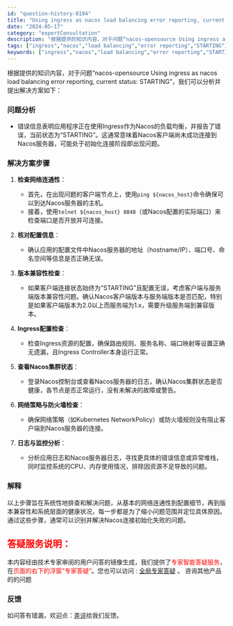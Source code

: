 ```yaml
---
id: "question-history-8194"
title: "Using ingress as nacos load balancing error reporting, current status: STARTING nacos-opensource"
date: "2024-05-17"
category: "expertConsultation"
description: "根据提供的知识内容，对于问题“nacos-opensource Using ingress as nacos load balancing error reporting, current status: STARTING”，我们可以分析并提出解决方案如下：### 问题分析- 错误信息表明应用程序正"
tags: ["ingress","nacos","load balancing","error reporting","STARTING"]
keywords: ["ingress","nacos","load balancing","error reporting","STARTING"]
---
```


根据提供的知识内容，对于问题“nacos-opensource Using ingress as nacos load balancing error reporting, current status: STARTING”，我们可以分析并提出解决方案如下：

### 问题分析
- 错误信息表明应用程序正在使用Ingress作为Nacos的负载均衡，并报告了错误，当前状态为“STARTING”。这通常意味着Nacos客户端尚未成功连接到Nacos服务器，可能处于初始化连接阶段即出现问题。

### 解决方案步骤

1. **检查网络连通性**：
   - 首先，在出现问题的客户端节点上，使用`ping ${nacos_host}`命令确保可以到达Nacos服务器的主机。
   - 接着，使用`telnet ${nacos_host} 8848`（或Nacos配置的实际端口）来检查端口是否开放并可连接。

2. **核对配置信息**：
   - 确认应用的配置文件中Nacos服务器的地址（hostname/IP）、端口号、命名空间等信息是否正确无误。

3. **版本兼容性检查**：
   - 如果客户端连接状态始终为“STARTING”且配置无误，考虑客户端与服务端版本兼容性问题。确认Nacos客户端版本与服务端版本是否匹配，特别是如果客户端版本为2.0以上而服务端为1.x，需要升级服务端到兼容版本。

4. **Ingress配置检查**：
   - 检查Ingress资源的配置，确保路由规则、服务名称、端口映射等设置正确无遗漏，且Ingress Controller本身运行正常。

5. **查看Nacos集群状态**：
   - 登录Nacos控制台或查看Nacos服务器的日志，确认Nacos集群状态是否健康，各节点是否正常运行，没有未解决的故障或警告。

6. **网络策略与防火墙检查**：
   - 确保网络策略（如Kubernetes NetworkPolicy）或防火墙规则没有阻止客户端到Nacos服务器的连接。

7. **日志与监控分析**：
   - 分析应用日志和Nacos服务器日志，寻找更具体的错误信息或异常堆栈，同时监控系统的CPU、内存使用情况，排除因资源不足导致的问题。

### 解释
以上步骤旨在系统性地排查和解决问题，从基本的网络连通性到配置细节，再到版本兼容性和系统层面的健康状况，每一步都是为了缩小问题范围并定位具体原因。通过这些步骤，通常可以识别并解决Nacos连接初始化失败的问题。
## <font color="#FF0000">答疑服务说明：</font> 

本内容经由技术专家审阅的用户问答的镜像生成，我们提供了<font color="#FF0000">专家智能答疑服务</font>，在<font color="#FF0000">页面的右下的浮窗”专家答疑“</font>。您也可以访问 : [全局专家答疑](https://opensource.alibaba.com/chatBot) 。 咨询其他产品的的问题

### 反馈
如问答有错漏，欢迎点：[差评](https://ai.nacos.io/user/feedbackByEnhancerGradePOJOID?enhancerGradePOJOId=13553)给我们反馈。
